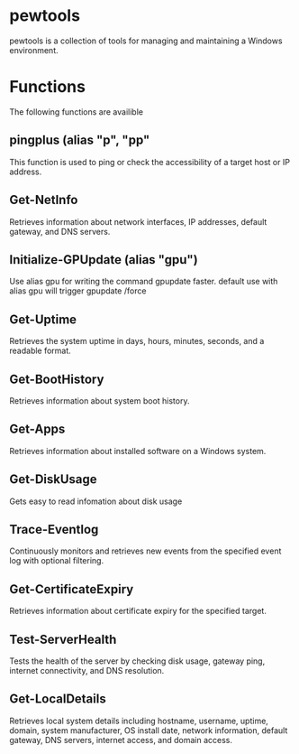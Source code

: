 # pewtools
pewtools is a collection of tools for managing and maintaining a Windows environment.

# Functions
The following functions are availible

## pingplus (alias "p", "pp"
This function is used to ping or check the accessibility of a target host or IP address.

## Get-NetInfo
Retrieves information about network interfaces, IP addresses, default gateway, and DNS servers.

## Initialize-GPUpdate (alias "gpu")
Use alias gpu for writing the command gpupdate faster.
default use with alias gpu will trigger gpupdate /force

## Get-Uptime
Retrieves the system uptime in days, hours, minutes, seconds, and a readable format.

## Get-BootHistory
Retrieves information about system boot history.

## Get-Apps
Retrieves information about installed software on a Windows system.

## Get-DiskUsage
Gets easy to read infomation about disk usage

## Trace-Eventlog
Continuously monitors and retrieves new events from the specified event log with optional filtering.

## Get-CertificateExpiry
Retrieves information about certificate expiry for the specified target.

## Test-ServerHealth
Tests the health of the server by checking disk usage, gateway ping, internet connectivity, and DNS resolution.

## Get-LocalDetails
Retrieves local system details including hostname, username, uptime, domain, system manufacturer, OS install date, network information, default gateway, DNS servers, internet access, and domain access.
